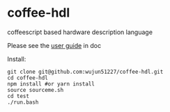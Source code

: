 # coffee-hdl
coffeescript based hardware description language

Please see the [user guide](doc/coffee-hdl.md) in doc

Install:
   
    git clone git@github.com:wujun51227/coffee-hdl.git
    cd coffee-hdl
    npm install #or yarn install
    source sourceme.sh
    cd test
    ./run.bash

